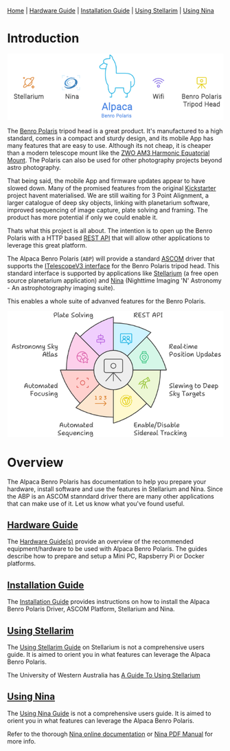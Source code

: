 [Home](./README.md) | [Hardware Guide](docs/hardware.md) | [Installation Guide](docs/installation.md) | [Using Stellarim](docs/stellarium.md) | [Using Nina](docs/nina.md)

# Introduction
![Overview](docs/images/abp-overview.png)

The [Benro Polaris](https://www.benro-polaris.com/) tripod head is a great product. It's manufactured to a high standard, comes in a compact and sturdy design, and its mobile App has many features that are easy to use. Although its not cheap, it is cheaper than a modern telescope mount like the [ZWO AM3 Harmonic Equatorial Mount](https://www.zwoastro.com/product/zwo-am3-harmonic-equatorial-mount/). The Polaris can also be used for other photography projects beyond astro photography.

That being said, the mobile App and firmware updates appear to have slowed down. Many of the promised features from the original [Kickstarter](https://www.kickstarter.com/projects/benropolaris/polaris-smart-electric-tripod-head) project havent materialised. We are still waiting for 3 Point Alignment, a larger catalogue of deep sky objects, linking with planetarium software, improved sequencing of image capture, plate solving and framing. The product has more potential if only we could enable it.

Thats what this project is all about. The intention is to open up the Benro Polaris with a HTTP based [REST API](https://www.ibm.com/topics/rest-apis) that will allow other applications to leverage this great platform. 

The Alpaca Benro Polaris (`ABP`) will provide a standard [ASCOM](https://ascom-standards.org/) driver that supports the  [ITelescopeV3 interface](https://ascom-standards.org/Help/Developer/html/T_ASCOM_DeviceInterface_ITelescopeV3.htm) for the Benro Polaris tripod head. This standard interface is supported by applications like [Stellarium](https://stellarium.org/en/) (a free open source planetarium application) and [Nina](https://nighttime-imaging.eu/) (Nighttime Imaging 'N' Astronomy - An astrophotography imaging suite). 

This enables a whole suite of advanved features for the Benro Polaris.

![Overview](docs/images/abp-enables.png)

# Overview
The Alpaca Benro Polaris has documentation to help you prepare your hardware, install software and use the features in Stellarium and Nina. Since the ABP is an ASCOM stanndard driver there are many other applications that can make use of it. Let us know what you've found useful.

## [Hardware Guide](./docs/hardware.md)
The [Hardware Guide(s)](./docs/hardware.md) provide an overview of the recommended equipment/hardware to be used with Alpaca Benro Polaris. The guides describe how to prepare and setup a Mini PC, Rapsberry Pi or Docker platforms.

## [Installation Guide](./docs/installation.md)
The [Installation Guide](./docs/installation.md) provides instructions on how to install the Alpaca Benro Polaris Driver, ASCOM Platform, Stellarium and Nina.

## [Using Stellarim](./docs/stellarium.md)
The [Using Stellarim Guide](./docs/stellarium.md) on Stellarium is not a comprehensive users guide. It is aimed to orient you in what features can leverage the Alpaca Benro Polaris. 

The University of Western Australia has [A Guide To Using Stellarium](https://nighttime-imaging.eu/docs/master/site/pdf/Manual.pdf)

## [Using Nina](./docs/nina.md)
The [Using Nina Guide](./docs/nina.md) is not a comprehensive users guide. It is aimed to orient you in what features can leverage the Alpaca Benro Polaris. 

Refer to the thorough [Nina online documentation](https://nighttime-imaging.eu/docs/master/site/) or [Nina PDF Manual](https://nighttime-imaging.eu/docs/master/site/pdf/Manual.pdf) for more info.

